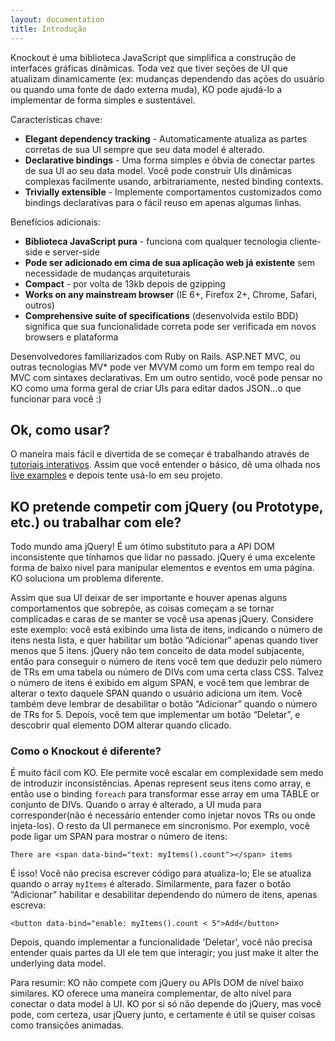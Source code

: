 ```yaml
---
layout: documentation
title: Introdução
---
```


Knockout é uma biblioteca JavaScript que simplifica a construção de interfaces gráficas dinâmicas. Toda vez que tiver seções de UI que atualizam dinamicamente (ex: mudanças dependendo das ações do usuário ou quando uma fonte de dado externa muda), KO pode ajudá-lo a implementar de forma simples e sustentável.

Características chave:

* **Elegant dependency tracking** - Automaticamente atualiza as partes corretas de sua UI sempre que seu data model é alterado.
* **Declarative bindings** - Uma forma simples e óbvia de conectar partes de sua UI ao seu data model. Você pode construir UIs dinâmicas complexas facilmente usando, arbitrariamente, nested binding contexts.
* **Trivially extensible** - Implemente comportamentos customizados como bindings declarativas para o fácil reuso em apenas algumas linhas.

Benefícios adicionais:

* **Biblioteca JavaScript pura** - funciona com qualquer tecnologia cliente-side e server-side
* **Pode ser adicionado em cima de sua aplicação web já existente** sem necessidade de mudanças arquiteturais
* **Compact** - por volta de 13kb depois de gzipping
* **Works on any mainstream browser** (IE 6+, Firefox 2+, Chrome, Safari, outros)
* **Comprehensive suite of specifications** (desenvolvida estilo BDD) significa que sua funcionalidade correta pode ser verificada em novos browsers e plataforma

Desenvolvedores familiarizados com Ruby on Rails. ASP.NET MVC, ou outras tecnologias MV* pode ver MVVM como um form em tempo real do MVC com sintaxes declarativas. Em um outro sentido, você pode pensar no KO como uma forma geral de criar UIs para editar dados JSON…o que funcionar para você :)

## Ok, como usar?

O maneira mais fácil e divertida de se começar é trabalhando através de [tutoriais interativos](http://learn.knockoutjs.com). Assim que você entender o básico, dê uma olhada nos [live examples](http://knockoutjs.com/examples/index.html) e depois tente usá-lo em seu projeto.

## KO pretende competir com jQuery (ou Prototype, etc.) ou trabalhar com ele?

Todo mundo ama jQuery! É um ótimo substituto para a API DOM inconsistente que tínhamos que lidar no passado. jQuery é uma excelente forma de baixo nível para manipular elementos e eventos em uma página. KO soluciona um problema diferente.

Assim que sua UI deixar de ser importante e houver apenas alguns comportamentos que sobrepõe, as coisas começam a se tornar complicadas e caras de se manter se você usa apenas jQuery. Considere este exemplo: você está exibindo uma lista de itens, indicando o número de itens nesta lista, e quer habilitar um botão “Adicionar” apenas quando tiver menos que 5 itens. jQuery não tem conceito de data model subjacente,  então para conseguir o número de itens você tem que deduzir pelo número de TRs em uma tabela ou número de DIVs com uma certa class CSS. Talvez o número de itens é exibido em algum SPAN, e você tem que lembrar de alterar o texto daquele SPAN quando o usuário adiciona um item. Você também deve lembrar de desabilitar o botão “Adicionar” quando o número de TRs for 5. Depois, você tem que implementar um botão “Deletar”, e descobrir qual elemento DOM alterar quando clicado.

### Como o Knockout é diferente?
É muito fácil com KO. Ele permite você escalar em complexidade sem medo de introduzir inconsistências. Apenas represent seus itens como array, e então use o binding `foreach` para transformar esse array em uma TABLE or conjunto de DIVs. Quando o array é alterado, a UI muda para corresponder(não é necessário entender como injetar novos TRs ou onde injeta-los). O resto da UI permanece em sincronismo. Por exemplo, você pode ligar um SPAN para mostrar o número de itens:

    There are <span data-bind="text: myItems().count"></span> items

É isso! Você não precisa escrever código para atualiza-lo; Ele se atualiza quando o array `myItems` é alterado. Similarmente, para fazer o botão “Adicionar” habilitar e desabilitar dependendo do número de itens, apenas escreva:

    <button data-bind="enable: myItems().count < 5">Add</button>

Depois, quando implementar a funcionalidade 'Deletar', você não precisa entender quais partes da UI ele tem que interagir; you just make it alter the underlying data model.

Para resumir: KO não compete com jQuery ou  APIs DOM de nível baixo similares. KO oferece uma maneira complementar, de alto nível para conectar o data model à UI. KO por si só não depende do jQuery, mas você pode, com certeza, usar jQuery junto, e certamente é útil se quiser coisas como transições animadas.